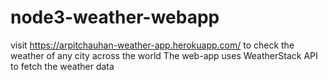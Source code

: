 # node3-weather-webapp

visit https://arpitchauhan-weather-app.herokuapp.com/ to check the weather of any city across the world 
The web-app uses WeatherStack API to fetch the weather data
